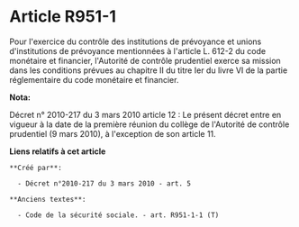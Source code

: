 # Article R951-1

Pour l'exercice du contrôle des institutions de prévoyance et unions d'institutions de prévoyance mentionnées à l'article L.
612-2 du code monétaire et financier, l'Autorité de contrôle prudentiel exerce sa mission dans les conditions prévues au
chapitre II du titre Ier du livre VI de la partie réglementaire du code monétaire et financier.

**Nota:**

Décret n° 2010-217 du 3 mars 2010 article 12 : Le présent décret entre en vigueur à la date de la première réunion du collège
de l'Autorité de contrôle prudentiel (9 mars 2010), à l'exception de son article 11.

**Liens relatifs à cet article**

	**Créé par**:

	  - Décret n°2010-217 du 3 mars 2010 - art. 5

	**Anciens textes**:

	  - Code de la sécurité sociale. - art. R951-1-1 (T)
